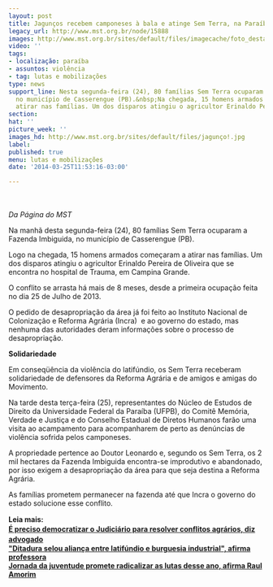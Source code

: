 ```yaml
---
layout: post
title: Jagunços recebem camponeses à bala e atinge Sem Terra, na Paraíba
legacy_url: http://www.mst.org.br/node/15888
images: http://www.mst.org.br/sites/default/files/imagecache/foto_destaque/jagunço!.jpg
video: ''
tags:
- localização: paraíba
- assuntos: violência
- tag: lutas e mobilizações
type: news
support_line: Nesta segunda-feira (24), 80 famílias Sem Terra ocuparam a Fazenda Imbiguida,
  no município de Casserengue (PB).&nbsp;Na chegada, 15 homens armados começaram a
  atirar nas famílias. Um dos disparos atingiu o agricultor Erinaldo Pereira.
section: 
hat: ''
picture_week: ''
images_hd: http://www.mst.org.br/sites/default/files/jagunço!.jpg
label: 
published: true
menu: lutas e mobilizações
date: '2014-03-25T11:53:16-03:00'

---
```

<p><br><br><em>Da Página do MST<br></em></p><p>Na manhã desta segunda-feira (24), 80 famílias Sem Terra ocuparam a Fazenda Imbiguida, no município de Casserengue (PB).</p><p>Logo na chegada, 15 homens armados começaram a atirar nas famílias. Um dos disparos atingiu o agricultor Erinaldo Pereira de Oliveira que se encontra no hospital de Trauma, em Campina Grande.&nbsp;</p><p>O conflito se arrasta há mais de 8 meses, desde a primeira ocupação feita no dia 25 de Julho de 2013.&nbsp;</p><p>O pedido de desapropriação da área já foi feito ao Instituto Nacional de Colonização e Reforma Agrária (Incra) &nbsp;e ao governo do estado, mas nenhuma das autoridades deram informações sobre o processo de desapropriação.</p><p><strong>Solidariedade</strong></p><p>Em conseqüência da violência do latifúndio, os Sem Terra receberam solidariedade de defensores da Reforma Agrária e de amigos e amigas do Movimento.&nbsp;</p><p>Na tarde desta terça-feira (25), representantes do Núcleo de Estudos de Direito da Universidade Federal da Paraíba (UFPB), do Comitê Memória, Verdade e Justiça e do Conselho Estadual de Diretos Humanos farão uma visita ao acampamento para acompanharem de perto as denúncias de violência sofrida pelos camponeses.&nbsp;</p><p>A propriedade pertence ao Doutor Leonardo e, segundo os Sem Terra, os 2 mil hectares da Fazenda Imbiguida encontra-se improdutivo e abandonado, por isso exigem a desapropriação da área para que seja destina a Reforma Agrária.&nbsp;</p><p>As famílias prometem permanecer na fazenda até que Incra o governo do estado solucione esse conflito.</p><div><strong style="font-size: 14px; line-height: 19.315170288085938px; background-color: rgb(255, 255, 255);">Leia mais:<br></strong><div><strong style="font-size: 14px; line-height: 19.315170288085938px; background-color: rgb(255, 255, 255);"><a href="http://www.mst.org.br/node/15884" style="font-size: 14px; line-height: 19.315170288085938px; background-color: rgb(255, 255, 255);">É preciso democratizar o Judiciário para resolver conflitos agrários, diz advogado</a></strong></div><div><a href="http://www.mst.org.br/node/15881"><strong>"Ditadura selou aliança entre latifúndio e burguesia industrial", afirma professora</strong></a></div><div><a href="http://www.mst.org.br/node/15885"><strong>Jornada da juventude promete radicalizar as lutas desse ano, afirma Raul Amorim</strong></a></div><strong>&nbsp;</strong></div><p>&nbsp;</p>
